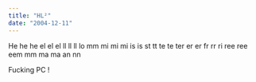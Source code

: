 ```yaml
---
title: "HL²"
date: "2004-12-11"
---
```


He he he el el el ll ll ll lo mm mi mi mi is is st tt te te ter er er fr rr ri ree ree eem mm ma ma an nn

Fucking PC !
